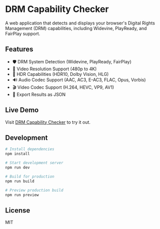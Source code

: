 # DRM Capability Checker

A web application that detects and displays your browser's Digital Rights Management (DRM) capabilities, including Widevine, PlayReady, and FairPlay support.

## Features

- 🛡️ DRM System Detection (Widevine, PlayReady, FairPlay)
- 🎥 Video Resolution Support (480p to 4K)
- 🎨 HDR Capabilities (HDR10, Dolby Vision, HLG)
- 🔊 Audio Codec Support (AAC, AC3, E-AC3, FLAC, Opus, Vorbis)
- 🎬 Video Codec Support (H.264, HEVC, VP9, AV1)
- 💾 Export Results as JSON

## Live Demo

Visit [DRM Capability Checker](https://drmsense.netlify.app) to try it out.

## Development

```bash
# Install dependencies
npm install

# Start development server
npm run dev

# Build for production
npm run build

# Preview production build
npm run preview
```

## License

MIT
